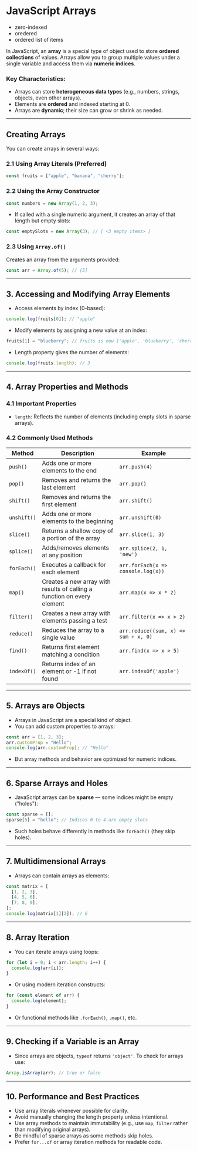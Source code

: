 # JavaScript Arrays

- zero-indexed
- oredered
- ordered list of items

In JavaScript, an **array** is a special type of object used to store **ordered collections** of values. Arrays allow you to group multiple values under a single variable and access them via **numeric indices**.

### Key Characteristics:

- Arrays can store **heterogeneous data types** (e.g., numbers, strings, objects, even other arrays).
- Elements are **ordered** and indexed starting at 0.
- Arrays are **dynamic**; their size can grow or shrink as needed.

---

## Creating Arrays

You can create arrays in several ways:

### 2.1 Using Array Literals (Preferred)

```js
const fruits = ["apple", "banana", "cherry"];
```

### 2.2 Using the Array Constructor

```js
const numbers = new Array(1, 2, 3);
```

- If called with a single numeric argument, it creates an array of that length but empty slots:

```js
const emptySlots = new Array(3); // [ <3 empty items> ]
```

### 2.3 Using `Array.of()`

Creates an array from the arguments provided:

```js
const arr = Array.of(5); // [5]
```

---

## 3. Accessing and Modifying Array Elements

- Access elements by index (0-based):

```js
console.log(fruits[0]); // "apple"
```

- Modify elements by assigning a new value at an index:

```js
fruits[1] = "blueberry"; // fruits is now ['apple', 'blueberry', 'cherry']
```

- Length property gives the number of elements:

```js
console.log(fruits.length); // 3
```

---

## 4. Array Properties and Methods

### 4.1 Important Properties

- `length`: Reflects the number of elements (including empty slots in sparse arrays).

### 4.2 Commonly Used Methods

| Method      | Description                                                             | Example                              |
| ----------- | ----------------------------------------------------------------------- | ------------------------------------ |
| `push()`    | Adds one or more elements to the end                                    | `arr.push(4)`                        |
| `pop()`     | Removes and returns the last element                                    | `arr.pop()`                          |
| `shift()`   | Removes and returns the first element                                   | `arr.shift()`                        |
| `unshift()` | Adds one or more elements to the beginning                              | `arr.unshift(0)`                     |
| `slice()`   | Returns a shallow copy of a portion of the array                        | `arr.slice(1, 3)`                    |
| `splice()`  | Adds/removes elements at any position                                   | `arr.splice(2, 1, 'new')`            |
| `forEach()` | Executes a callback for each element                                    | `arr.forEach(x => console.log(x))`   |
| `map()`     | Creates a new array with results of calling a function on every element | `arr.map(x => x * 2)`                |
| `filter()`  | Creates a new array with elements passing a test                        | `arr.filter(x => x > 2)`             |
| `reduce()`  | Reduces the array to a single value                                     | `arr.reduce((sum, x) => sum + x, 0)` |
| `find()`    | Returns first element matching a condition                              | `arr.find(x => x > 5)`               |
| `indexOf()` | Returns index of an element or -1 if not found                          | `arr.indexOf('apple')`               |

---

## 5. Arrays are Objects

- Arrays in JavaScript are a special kind of object.
- You can add custom properties to arrays:

```js
const arr = [1, 2, 3];
arr.customProp = "Hello";
console.log(arr.customProp); // "Hello"
```

- But array methods and behavior are optimized for numeric indices.

---

## 6. Sparse Arrays and Holes

- JavaScript arrays can be **sparse** — some indices might be empty ("holes"):

```js
const sparse = [];
sparse[5] = "hello"; // Indices 0 to 4 are empty slots
```

- Such holes behave differently in methods like `forEach()` (they skip holes).

---

## 7. Multidimensional Arrays

- Arrays can contain arrays as elements:

```js
const matrix = [
  [1, 2, 3],
  [4, 5, 6],
  [7, 8, 9],
];
console.log(matrix[1][2]); // 6
```

---

## 8. Array Iteration

- You can iterate arrays using loops:

```js
for (let i = 0; i < arr.length; i++) {
  console.log(arr[i]);
}
```

- Or using modern iteration constructs:

```js
for (const element of arr) {
  console.log(element);
}
```

- Or functional methods like `.forEach()`, `.map()`, etc.

---

## 9. Checking if a Variable is an Array

- Since arrays are objects, `typeof` returns `'object'`. To check for arrays use:

```js
Array.isArray(arr); // true or false
```

---

## 10. Performance and Best Practices

- Use array literals whenever possible for clarity.
- Avoid manually changing the length property unless intentional.
- Use array methods to maintain immutability (e.g., use `map`, `filter` rather than modifying original arrays).
- Be mindful of sparse arrays as some methods skip holes.
- Prefer `for...of` or array iteration methods for readable code.
